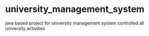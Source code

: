 # university_management_system
java based project for university management system controlled all university activities
